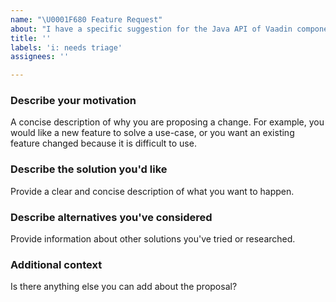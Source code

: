 ```yaml
---
name: "\U0001F680 Feature Request"
about: "I have a specific suggestion for the Java API of Vaadin components!"
title: ''
labels: 'i: needs triage'
assignees: ''

---
```


### Describe your motivation

A concise description of why you are proposing a change. For example, you would like a new feature to solve a use-case, or you want an existing feature changed because it is difficult to use.

### Describe the solution you'd like

Provide a clear and concise description of what you want to happen.

### Describe alternatives you've considered

Provide information about other solutions you've tried or researched.

### Additional context

Is there anything else you can add about the proposal?
